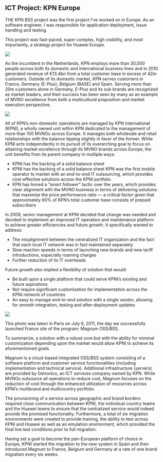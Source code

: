 ## ICT Project: KPN Europe

 <p>THE KPN BSS project was the first project I've worked on in Europe. As an software engineer, I was responsible for application deployment, issue handling and testing.  <p>

  <p> This project was fast-paced, super complex, high visibility, and most importantly, a strategy project for Huawei Europe.   <p>

 <img src="https://user-images.githubusercontent.com/79688638/199344734-fb29b14c-4242-49ae-bce9-af03ce62c109.png">

 <p> As the incumbent in the Netherlands, KPN employs more than 30,000 people across both its domestic and international business lines and in 2010 generated revenue of €13.4bn from a total customer base in excess of 42m customers. Outside of its domestic market, KPN serves customers in France, Germany (E-Plus), Belgium (BASE) and Spain. Serving more than 20m customers alone in Germany, E-Plus and its sub brands are recognized as market leaders, and their success has been seen by many as an example of MVNO excellence from both a multicultural proposition and market execution perspective. <p> 

<img src="https://user-images.githubusercontent.com/79688638/199345085-1cf281f3-255a-4f2d-b7eb-f1bce25098c2.png">




 <p> All of KPN’s non-domestic operations are managed by KPN International (KPNI), a wholly owned unit within KPN dedicated to the management of more than 100 MVNOs across Europe. It manages both wholesale and retail relationships with the balance tipping slightly in favor of the former. While KPNI acts independently in its pursuit of its overarching goal to focus on attaining market excellence through its MVNO brands across Europe, the unit benefits from its parent company in multiple ways: <p> 

  - KPNI has the backing of a solid balance sheet
  - KPNI has the backing of a solid balance sheet KPN was the first mobile operator to market with an end-to-end IT outsourcing, which provides cost-effective solutions across the KPNI portfolio
  - KPN has honed a “smart follower” tactic over the years, which provides clear alignment with the MVNO business in terms of delivering solutions that maximize the price
performance ratio — a critical factor given that approximately 60% of KPN’s total customer base consists of prepaid subscribers<p>

  <p>In 2009, senior management at KPNI decided that change was needed and decided to implement an improved IT operation and maintenance platform to achieve greater efficiencies and future growth. It specifically wanted to address:<p>
   
  - The misalignment between the centralized IT organization and the fact that each local IT network was in fact maintained separately 
  - Slow reaction speeds in terms of launching new brands and new tariff introductions, especially roaming charges 
  - Further reduction of its IT overheads
<p>
<p> Future growth also implied a flexibility of solution that would:<p>
 
  - Be built upon a single platform that could serve KPNI’s existing and future aspirations 
  - Not require significant customization for implementation across the KPNI network of countries 
  - An easy to manage end-to-end solution with a single vendor, allowing for smooth integration, testing and after-deployment updates
 
  <img src="https://user-images.githubusercontent.com/79688638/199164174-29b22603-1e17-4ab7-8af4-96adbd296725.JPG">
  <p> This photo was taken in Paris on July 6, 2011, the day we successfully launched France site of the program: Magnum OSS/BSS.  <br> <p> 
   
<p>To summarize, a solution with a robust core but with the ability for minimal customization depending upon the market would allow KPNI to achieve its aforementioned goals.<p>
 
 <p>Magnum is a cloud-based integrated OSS/BSS system consisting of a software platform and customer service functionalities (including implementation and technical service). Additional infrastructure (servers) are provided by Getronics, an ICT services company owned by KPN. While MVNOs outsource all operations to reduce cost, Magnum focuses on the reduction of cost through the enhanced utilization of resources across KPNI’s multibrand and multicountry portfolio.<p>
  
 <p> The provisioning of a service across geographic and brand borders required close communication between KPNI, the individual country teams and the Huawei teams to ensure that the centralized service would indeed provide the promised functionality. Furthermore, a total of six migration environments were created to provide training, the ability to test across KPNI and Huawei as well as an emulation environment, which provided the final live test conditions prior to full migration.<p>
  
   <p>Having set a goal to become the pan-European platform of choice in Europe, KPNI started the migration to the new system in Spain and then introduced Magnum to France, Belgium and Germany at a rate of one brand migration every six weeks. <p>
